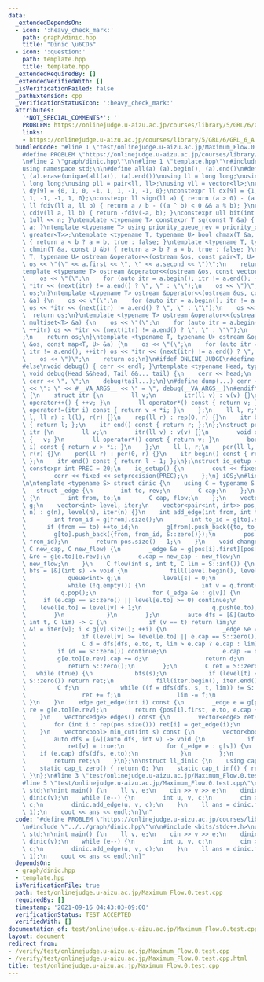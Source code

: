 ```yaml
---
data:
  _extendedDependsOn:
  - icon: ':heavy_check_mark:'
    path: graph/dinic.hpp
    title: "Dinic \u6CD5"
  - icon: ':question:'
    path: template.hpp
    title: template.hpp
  _extendedRequiredBy: []
  _extendedVerifiedWith: []
  _isVerificationFailed: false
  _pathExtension: cpp
  _verificationStatusIcon: ':heavy_check_mark:'
  attributes:
    '*NOT_SPECIAL_COMMENTS*': ''
    PROBLEM: https://onlinejudge.u-aizu.ac.jp/courses/library/5/GRL/6/GRL_6_A
    links:
    - https://onlinejudge.u-aizu.ac.jp/courses/library/5/GRL/6/GRL_6_A
  bundledCode: "#line 1 \"test/onlinejudge.u-aizu.ac.jp/Maximum_Flow.0.test.cpp\"\n\
    #define PROBLEM \"https://onlinejudge.u-aizu.ac.jp/courses/library/5/GRL/6/GRL_6_A\"\
    \n#line 2 \"graph/dinic.hpp\"\n\n#line 1 \"template.hpp\"\n#include <bits/stdc++.h>\n\
    using namespace std;\n\n#define all(a) (a).begin(), (a).end()\n#define uniq(a)\
    \ (a).erase(unique(all(a)), (a).end())\nusing ll = long long;\nusing ull = unsigned\
    \ long long;\nusing pll = pair<ll, ll>;\nusing vll = vector<ll>;\nconstexpr ll\
    \ dy[9] = {0, 1, 0, -1, 1, 1, -1, -1, 0};\nconstexpr ll dx[9] = {1, 0, -1, 0,\
    \ 1, -1, -1, 1, 0};\nconstexpr ll sign(ll a) { return (a > 0) - (a < 0); }\nconstexpr\
    \ ll fdiv(ll a, ll b) { return a / b - ((a ^ b) < 0 && a % b); }\nconstexpr ll\
    \ cdiv(ll a, ll b) { return -fdiv(-a, b); }\nconstexpr ull bit(int n) { return\
    \ 1ull << n; }\ntemplate <typename T> constexpr T sq(const T &a) { return a *\
    \ a; }\ntemplate <typename T> using priority_queue_rev = priority_queue<T, vector<T>,\
    \ greater<T>>;\ntemplate <typename T, typename U> bool chmax(T &a, const U &b)\
    \ { return a < b ? a = b, true : false; }\ntemplate <typename T, typename U> bool\
    \ chmin(T &a, const U &b) { return a > b ? a = b, true : false; }\ntemplate <typename\
    \ T, typename U> ostream &operator<<(ostream &os, const pair<T, U> &a) {\n   \
    \ os << \"(\" << a.first << \", \" << a.second << \")\";\n    return os;\n}\n\
    template <typename T> ostream &operator<<(ostream &os, const vector<T> &a) {\n\
    \    os << \"(\";\n    for (auto itr = a.begin(); itr != a.end(); ++itr) os <<\
    \ *itr << (next(itr) != a.end() ? \", \" : \"\");\n    os << \")\";\n    return\
    \ os;\n}\ntemplate <typename T> ostream &operator<<(ostream &os, const set<T>\
    \ &a) {\n    os << \"(\";\n    for (auto itr = a.begin(); itr != a.end(); ++itr)\
    \ os << *itr << (next(itr) != a.end() ? \", \" : \"\");\n    os << \")\";\n  \
    \  return os;\n}\ntemplate <typename T> ostream &operator<<(ostream &os, const\
    \ multiset<T> &a) {\n    os << \"(\";\n    for (auto itr = a.begin(); itr != a.end();\
    \ ++itr) os << *itr << (next(itr) != a.end() ? \", \" : \"\");\n    os << \")\"\
    ;\n    return os;\n}\ntemplate <typename T, typename U> ostream &operator<<(ostream\
    \ &os, const map<T, U> &a) {\n    os << \"(\";\n    for (auto itr = a.begin();\
    \ itr != a.end(); ++itr) os << *itr << (next(itr) != a.end() ? \", \" : \"\");\n\
    \    os << \")\";\n    return os;\n}\n#ifdef ONLINE_JUDGE\n#define dump(...) (void(0))\n\
    #else\nvoid debug() { cerr << endl; }\ntemplate <typename Head, typename... Tail>\
    \ void debug(Head &&head, Tail &&... tail) {\n    cerr << head;\n    if (sizeof...(Tail))\
    \ cerr << \", \";\n    debug(tail...);\n}\n#define dump(...) cerr << __LINE__\
    \ << \": \" << #__VA_ARGS__ << \" = \", debug(__VA_ARGS__)\n#endif\nstruct rep\
    \ {\n    struct itr {\n        ll v;\n        itr(ll v) : v(v) {}\n        void\
    \ operator++() { ++v; }\n        ll operator*() const { return v; }\n        bool\
    \ operator!=(itr i) const { return v < *i; }\n    };\n    ll l, r;\n    rep(ll\
    \ l, ll r) : l(l), r(r) {}\n    rep(ll r) : rep(0, r) {}\n    itr begin() const\
    \ { return l; };\n    itr end() const { return r; };\n};\nstruct per {\n    struct\
    \ itr {\n        ll v;\n        itr(ll v) : v(v) {}\n        void operator++()\
    \ { --v; }\n        ll operator*() const { return v; }\n        bool operator!=(itr\
    \ i) const { return v > *i; }\n    };\n    ll l, r;\n    per(ll l, ll r) : l(l),\
    \ r(r) {}\n    per(ll r) : per(0, r) {}\n    itr begin() const { return r - 1;\
    \ };\n    itr end() const { return l - 1; };\n};\nstruct io_setup {\n    static\
    \ constexpr int PREC = 20;\n    io_setup() {\n        cout << fixed << setprecision(PREC);\n\
    \        cerr << fixed << setprecision(PREC);\n    };\n} iOS;\n#line 4 \"graph/dinic.hpp\"\
    \n\ntemplate <typename S> struct dinic {\n    using C = typename S::cap_t;\n \
    \   struct _edge {\n        int to, rev;\n        C cap;\n    };\n    struct edge\
    \ {\n        int from, to;\n        C cap, flow;\n    };\n    vector<vector<_edge>>\
    \ g;\n    vector<int> level, iter;\n    vector<pair<int, int>> pos;\n    dinic(int\
    \ n) : g(n), level(n), iter(n) {}\n    int add_edge(int from, int to, C cap) {\n\
    \        int from_id = g[from].size();\n        int to_id = g[to].size();\n  \
    \      if (from == to) ++to_id;\n        g[from].push_back({to, to_id, cap});\n\
    \        g[to].push_back({from, from_id, S::zero()});\n        pos.emplace_back(from,\
    \ from_id);\n        return pos.size() - 1;\n    }\n    void change_edge(int i,\
    \ C new_cap, C new_flow) {\n        _edge &e = g[pos[i].first][pos[i].second],\
    \ &re = g[e.to][e.rev];\n        e.cap = new_cap - new_flow;\n        re.cap =\
    \ new_flow;\n    }\n    C flow(int s, int t, C lim = S::inf()) {\n        auto\
    \ bfs = [&](int s) -> void {\n            fill(level.begin(), level.end(), -1);\n\
    \            queue<int> q;\n            level[s] = 0;\n            q.push(s);\n\
    \            while (!q.empty()) {\n                int v = q.front();\n      \
    \          q.pop();\n                for (_edge &e : g[v]) {\n               \
    \     if (e.cap == S::zero() || level[e.to] >= 0) continue;\n                \
    \    level[e.to] = level[v] + 1;\n                    q.push(e.to);\n        \
    \        }\n            }\n        };\n        auto dfs = [&](auto dfs, int v,\
    \ int t, C lim) -> C {\n            if (v == t) return lim;\n            for (int\
    \ &i = iter[v]; i < g[v].size(); ++i) {\n                _edge &e = g[v][i];\n\
    \                if (level[v] >= level[e.to] || e.cap == S::zero()) continue;\n\
    \                C d = dfs(dfs, e.to, t, lim > e.cap ? e.cap : lim);\n       \
    \         if (d == S::zero()) continue;\n                e.cap -= d;\n       \
    \         g[e.to][e.rev].cap += d;\n                return d;\n            }\n\
    \            return S::zero();\n        };\n        C ret = S::zero();\n     \
    \   while (true) {\n            bfs(s);\n            if (level[t] < 0 || lim ==\
    \ S::zero()) return ret;\n            fill(iter.begin(), iter.end(), 0);\n   \
    \         C f;\n            while ((f = dfs(dfs, s, t, lim)) != S::zero()) {\n\
    \                ret += f;\n                lim -= f;\n            }\n       \
    \ }\n    }\n    edge get_edge(int i) const {\n        _edge e = g[pos[i].first][pos[i].second],\
    \ re = g[e.to][e.rev];\n        return {pos[i].first, e.to, e.cap + re.cap, re.cap};\n\
    \    }\n    vector<edge> edges() const {\n        vector<edge> ret(pos.size());\n\
    \        for (int i : rep(pos.size())) ret[i] = get_edge(i);\n        return ret;\n\
    \    }\n    vector<bool> min_cut(int s) const {\n        vector<bool> ret(g.size());\n\
    \        auto dfs = [&](auto dfs, int v) -> void {\n            if (ret[v]) return;\n\
    \            ret[v] = true;\n            for (_edge e : g[v]) {\n            \
    \    if (e.cap) dfs(dfs, e.to);\n            }\n        };\n        dfs(dfs, s);\n\
    \        return ret;\n    }\n};\n\nstruct ll_dinic {\n    using cap_t = ll;\n\
    \    static cap_t zero() { return 0; }\n    static cap_t inf() { return numeric_limits<cap_t>::max();\
    \ }\n};\n#line 3 \"test/onlinejudge.u-aizu.ac.jp/Maximum_Flow.0.test.cpp\"\n\n\
    #line 5 \"test/onlinejudge.u-aizu.ac.jp/Maximum_Flow.0.test.cpp\"\nusing namespace\
    \ std;\n\nint main() {\n    ll v, e;\n    cin >> v >> e;\n    dinic<ll_dinic>\
    \ dinic(v);\n    while (e--) {\n        int u, v, c;\n        cin >> u >> v >>\
    \ c;\n        dinic.add_edge(u, v, c);\n    }\n    ll ans = dinic.flow(0, v -\
    \ 1);\n    cout << ans << endl;\n}\n"
  code: "#define PROBLEM \"https://onlinejudge.u-aizu.ac.jp/courses/library/5/GRL/6/GRL_6_A\"\
    \n#include \"../../graph/dinic.hpp\"\n\n#include <bits/stdc++.h>\nusing namespace\
    \ std;\n\nint main() {\n    ll v, e;\n    cin >> v >> e;\n    dinic<ll_dinic>\
    \ dinic(v);\n    while (e--) {\n        int u, v, c;\n        cin >> u >> v >>\
    \ c;\n        dinic.add_edge(u, v, c);\n    }\n    ll ans = dinic.flow(0, v -\
    \ 1);\n    cout << ans << endl;\n}"
  dependsOn:
  - graph/dinic.hpp
  - template.hpp
  isVerificationFile: true
  path: test/onlinejudge.u-aizu.ac.jp/Maximum_Flow.0.test.cpp
  requiredBy: []
  timestamp: '2021-09-16 04:43:03+09:00'
  verificationStatus: TEST_ACCEPTED
  verifiedWith: []
documentation_of: test/onlinejudge.u-aizu.ac.jp/Maximum_Flow.0.test.cpp
layout: document
redirect_from:
- /verify/test/onlinejudge.u-aizu.ac.jp/Maximum_Flow.0.test.cpp
- /verify/test/onlinejudge.u-aizu.ac.jp/Maximum_Flow.0.test.cpp.html
title: test/onlinejudge.u-aizu.ac.jp/Maximum_Flow.0.test.cpp
---
```

